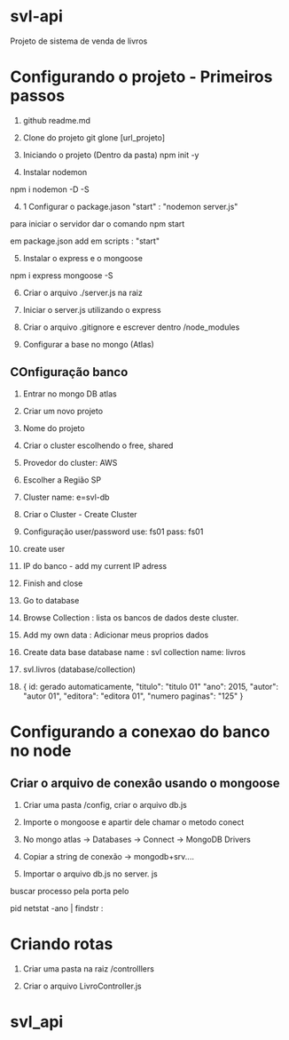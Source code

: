 
# svl-api
Projeto de sistema de venda de livros

# Configurando o projeto - Primeiros passos

1. github
readme.md

2. Clone do projeto 
git glone [url_projeto]

3. Iniciando o projeto (Dentro da pasta)
npm init -y

4. Instalar nodemon

npm i nodemon -D -S

4. 1 Configurar o package.jason "start" : "nodemon server.js"

para iniciar o servidor dar o comando npm start

em package.json add em scripts : "start"

5. Instalar o express e o mongoose

npm i express mongoose -S

6. Criar o arquivo ./server.js na raiz

7. Iniciar o server.js utilizando o express

8. Criar o arquivo .gitignore e escrever dentro /node_modules

9. Configurar a base no mongo (Atlas)

## COnfiguração banco

1. Entrar no mongo DB atlas

2. Criar um novo projeto

3. Nome do projeto 

4. Criar o cluster escolhendo o free, shared

5. Provedor do cluster: AWS

6. Escolher a Região SP

7. Cluster name: e=svl-db

8. Criar o Cluster - Create Cluster

9. Configuração user/password
use: fs01
pass: fs01

10. create user 

11. IP do banco - add my current IP adress

12. Finish and close

13. Go to database

14. Browse Collection : lista os bancos de dados deste cluster.

15. Add my own data : Adicionar meus proprios dados

16. Create data base
database name : svl
collection name: livros

17. svl.livros (database/collection)

18. {
    id: gerado automaticamente,
    "titulo": "titulo 01"
    "ano": 2015,
    "autor":  "autor 01",
    "editora": "editora 01",
    "numero paginas": "125"
}

# Configurando a conexao do banco no node

## Criar o arquivo de conexâo usando o mongoose

1. Criar uma pasta /config, criar o arquivo db.js

2. Importe o mongoose e apartir dele chamar o metodo conect

3. No mongo atlas -> Databases -> Connect -> MongoDB Drivers

4. Copiar a string de conexão -> mongodb+srv....

5. Importar o arquivo db.js no server. js

 buscar processo pela porta pelo 

pid netstat -ano | findstr :<PORT>

# Criando rotas

1. Criar uma pasta na raiz /controlllers

2. Criar o arquivo LivroController.js
# svl_api
